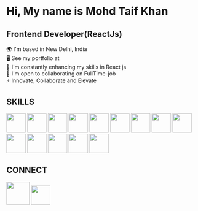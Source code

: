 
# Hi, My name is Mohd Taif Khan  

## Frontend Developer(ReactJs)

🌍  I'm based in New Delhi, India  
🖥️  See my portfolio at  
🧠  I'm constantly enhancing my skills in React js  
🤝  I'm open to collaborating on FullTime-job  
⚡  Innovate, Collaborate and Elevate

## SKILLS
<div>
  <img src="https://externlabs.com/blogs/wp-content/uploads/2021/10/what-is-react-1024x724.png" width="50" height="50"/>  
  <img src="https://encrypted-tbn0.gstatic.com/images?q=tbn:ANd9GcRahlSejzDGSgwThwRuvVZyYCQZ2NuzPFo8Pw&s" width="50" height="50"/>  
  <img src="https://encrypted-tbn0.gstatic.com/images?q=tbn:ANd9GcSfkMYb955fj7IRiw-8g6gmn5GoZzKni1Kv8g&s" width="50" height="50"/>  
  <img src="https://miro.medium.com/v2/resize:fit:500/1*tOI6UC5EaS2fPItCesI-AQ.png" width="50" height="50"/>  
  <img src="https://avatars.githubusercontent.com/u/18133?s=280&v=4" width="50" height="50"/>  
  <img src="https://encrypted-tbn0.gstatic.com/images?q=tbn:ANd9GcSbqj9Ii13d6hx5a9kyLnC5A8A96LDSaSZv_w&s" width="50" height="50"/>  
  <img src="https://encrypted-tbn0.gstatic.com/images?q=tbn:ANd9GcSIFiPWJcOeAPqj7PVWkedswcs2DpFPN5ek4g&s" width="50" height="50"/>  
  <img src="https://visual-regresion-testing.firebaseapp.com/parceljs.c11a4bd0.png" width="50" height="50"/>
  <img src="https://miro.medium.com/v2/resize:fit:600/1*N8qmsSNp1KaFneI1-FB3fw.png" width="50" height="50"/>
  <img src="https://strapi.dhiwise.com/uploads/react_testing_libraries_and_tools_of_2022_4_0497c85e98.png" width="50" height="50"/>
  <img src="https://iconape.com/wp-content/files/ez/353342/png/javascript-logo.png" width="50" height="50"/>  
  <img src="https://upload.wikimedia.org/wikipedia/commons/thumb/4/4f/Microsoft_Office_2013-2019_logo_and_wordmark.svg/2560px-Microsoft_Office_2013-2019_logo_and_wordmark.svg.png" width="50" height="50"/>
  <img src="https://upload.wikimedia.org/wikipedia/commons/d/de/HTML5_oval_logo.png" width="50" height="50"/>  
  <img src="https://encrypted-tbn0.gstatic.com/images?q=tbn:ANd9GcTo6sjz_QEFa69ZH-GwtS7asI_yQjaKSIwgIw&s" width="50" height="50"/>
</div>

## CONNECT
 <img src="https://encrypted-tbn0.gstatic.com/images?q=tbn:ANd9GcROp-tVE-R6e5Uw_LRnOl1kC5MMXciei-j0VQ&s" width="60" height="60"/>
 <img src="https://cdn.prod.website-files.com/5f15081919fdf673994ab5fd/63ed1f028c1c9e76de764490_Gmail%20Logo.svg" width="50" height="50"/>
 




